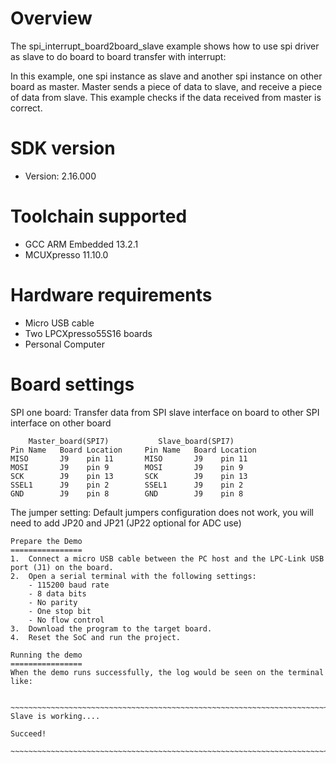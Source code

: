 Overview
========
The spi_interrupt_board2board_slave example shows how to use spi driver as slave to do board to board transfer with 
interrupt:

In this example, one spi instance as slave and another spi instance on other board as master. Master sends a piece of
data to slave, and receive a piece of data from slave. This example checks if the data received from master is correct.

SDK version
===========
- Version: 2.16.000

Toolchain supported
===================
- GCC ARM Embedded  13.2.1
- MCUXpresso  11.10.0

Hardware requirements
=====================
- Micro USB cable
- Two LPCXpresso55S16 boards
- Personal Computer

Board settings
==============
SPI one board:
Transfer data from SPI slave interface on board to 
other SPI interface on other board
~~~~~~~~~~~~~~~~~~~~~~~~~~~~~~~~~~~~~~~~~~~~~~~~~~~~~~
    Master_board(SPI7)           Slave_board(SPI7)                          
Pin Name   Board Location     Pin Name   Board Location                     
MISO       J9    pin 11       MISO       J9    pin 11
MOSI       J9    pin 9        MOSI       J9    pin 9
SCK        J9    pin 13       SCK        J9    pin 13
SSEL1      J9    pin 2        SSEL1      J9    pin 2
GND        J9    pin 8        GND        J9    pin 8
~~~~~~~~~~~~~~~~~~~~~~~~~~~~~~~~~~~~~~~~~~~~~~~~~~~~~~

The jumper setting:
    Default jumpers configuration does not work,  you will need to add JP20 and JP21 (JP22 optional for ADC use)
    
~~~~~~~~~~~~~~~~~~~~~~~~~~~~~~~~~~~~~~~~~~~~~~~~~~~~~~
Prepare the Demo
================
1.  Connect a micro USB cable between the PC host and the LPC-Link USB port (J1) on the board.
2.  Open a serial terminal with the following settings:
    - 115200 baud rate
    - 8 data bits
    - No parity
    - One stop bit
    - No flow control
3.  Download the program to the target board.
4.  Reset the SoC and run the project.

Running the demo
================
When the demo runs successfully, the log would be seen on the terminal like:

​~~~~~~~~~~~~~~~~~~~~~~~~~~~~~~~~~~~~~~~~~~~~~~~~~~~~~~~~~~~~~~~~~~~~~~~~~~~~~~~~~~~
Slave is working....

Succeed!
​~~~~~~~~~~~~~~~~~~~~~~~~~~~~~~~~~~~~~~~~~~~~~~~~~~~~~~~~~~~~~~~~~~~~~~~~~~~~~~~~~~~~~

~~~~~~~~~~~~~~~~~~~~~~~~~~~~~~~~~~~~~~~~~~~~~~~~~~~~~~
